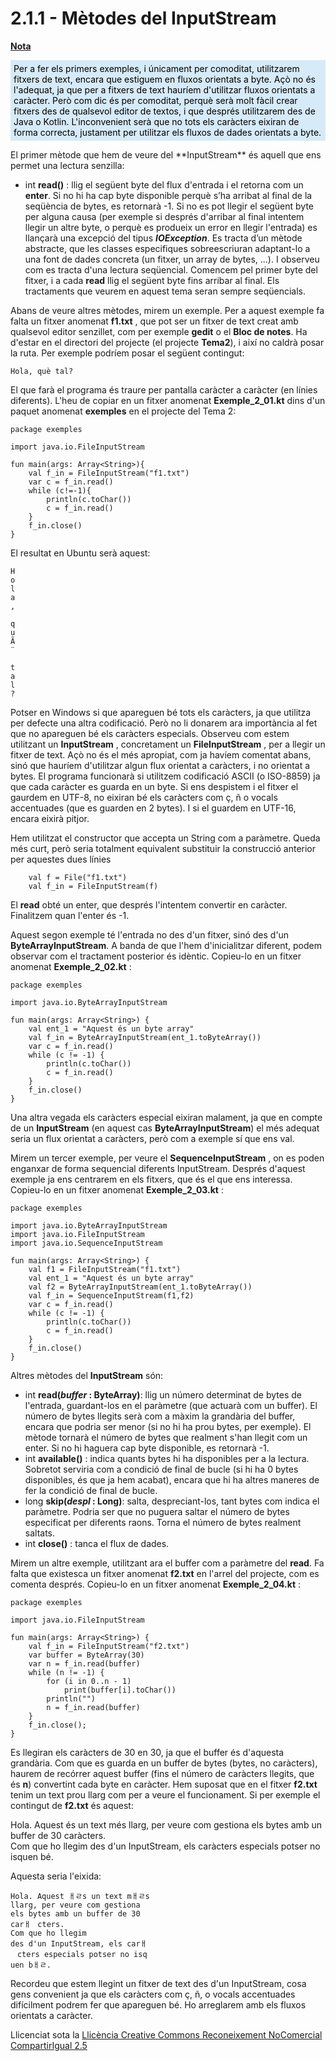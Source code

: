 # 2.1.1 - Mètodes del InputStream

<u>**Nota**</u>

<div style="background-color: #d6eaf8; color: black; padding: 5px;">
Per a fer els primers exemples, i únicament per comoditat, utilitzarem fitxers
de text, encara que estiguem en fluxos orientats a byte. Açò no és l'adequat,
ja que per a fitxers de text hauríem d'utilitzar fluxos orientats a caràcter.
Però com dic és per comoditat, perquè serà molt fàcil crear fitxers des de
qualsevol editor de textos, i que després utilitzarem des de Java o Kotlin.
L'inconvenient serà que no tots els caràcters eixiran de forma correcta,
justament per utilitzar els fluxos de dades orientats a byte.
</div>
<p></p>
El primer mètode que hem de veure del **InputStream** és aquell que ens permet
una lectura senzilla:

  * int **read()** : llig el següent byte del flux d'entrada i el retorna com un **enter**. Si no hi ha cap byte disponible perquè s’ha arribat al final de la seqüència de bytes, es retornarà -1. Si no es pot llegir el següent byte per alguna causa (per exemple si després d'arribar al final intentem llegir un altre byte, o perquè es produeix un error en llegir l'entrada) es llançarà una excepció del tipus **_IOException_**. Es tracta d’un mètode abstracte, que les classes especifiques sobreescriuran adaptant-lo a una font de dades concreta (un fitxer, un array de bytes, ...). I observeu com es tracta d'una lectura seqüencial. Comencem pel primer byte del fitxer, i a cada **read** llig el següent byte fins arribar al final. Els tractaments que veurem en aquest tema seran sempre seqüencials.

Abans de veure altres mètodes, mirem un exemple. Per a aquest exemple fa falta
un fitxer anomenat **f1.txt** , que pot ser un fitxer de text creat amb
qualsevol editor senzillet, com per exemple **gedit** o el **Bloc de notes**.
Ha d'estar en el directori del projecte (el projecte **Tema2**), i així no
caldrà posar la ruta. Per exemple podríem posar el següent contingut:
~~~
Hola, què tal?
~~~
El que farà el programa és traure per pantalla caràcter a caràcter (en línies
diferents). L'heu de copiar en un fitxer anomenat **Exemple_2_01.kt** dins
d'un paquet anomenat **exemples** en el projecte del Tema 2:

    
    
    package exemples
    
    import java.io.FileInputStream
    
    fun main(args: Array<String>){
    	val f_in = FileInputStream("f1.txt")
    	var c = f_in.read()
    	while (c!=-1){
    		println(c.toChar())
    		c = f_in.read()
    	}
    	f_in.close()
    }

El resultat en Ubuntu serà aquest:
~~~
H  
o  
l  
a  
,  
  
q  
u  
Ã  
¨  
  
t  
a  
l  
?  
~~~  

Potser en Windows si que apareguen bé tots els caràcters, ja que utilitza per
defecte una altra codificació. Però no li donarem ara importància al fet que
no apareguen bé els caràcters especials. Observeu com estem utilitzant un
**InputStream** , concretament un **FileInputStream** , per a llegir un fitxer
de text. Açò no és el més apropiat, com ja havíem comentat abans, sinó que
hauríem d'utilitzar algun flux orientat a caràcters, i no orientat a bytes. El
programa funcionarà si utilitzem codificació ASCII (o ISO-8859) ja que cada
caràcter es guarda en un byte. Si ens despistem i el fitxer el gaurdem en
UTF-8, no eixiran bé els caràcters com ç, ñ o vocals accentuades (que es
guarden en 2 bytes). I si el guardem en UTF-16, encara eixirà pitjor.

Hem utilitzat el constructor que accepta un String com a paràmetre. Queda més
curt, però seria totalment equivalent substituir la construcció anterior per
aquestes dues línies

    
    
    	val f = File("f1.txt")
    	val f_in = FileInputStream(f)

El **read** obté un enter, que després l'intentem convertir en caràcter.
Finalitzem quan l'enter és -1.

Aquest segon exemple té l'entrada no des d'un fitxer, sinó des d'un
**ByteArrayInputStream**. A banda de que l'hem d'inicialitzar diferent, podem
observar com el tractament posterior és idèntic. Copieu-lo en un fitxer
anomenat **Exemple_2_02.kt** :

    
    
    package exemples
    
    import java.io.ByteArrayInputStream
    
    fun main(args: Array<String>) {
    	val ent_1 = "Aquest és un byte array"
    	val f_in = ByteArrayInputStream(ent_1.toByteArray())
    	var c = f_in.read()
    	while (c != -1) {
    		println(c.toChar())
    		c = f_in.read()
    	}
    	f_in.close()
    }

Una altra vegada els caràcters especial eixiran malament, ja que en compte de
un **InputStream** (en aquest cas **ByteArrayInputStream**) el més adequat
seria un flux orientat a caràcters, però com a exemple sí que ens val.

Mirem un tercer exemple, per veure el **SequenceInputStream** , on es poden
enganxar de forma sequencial diferents InputStream. Després d'aquest exemple
ja ens centrarem en els fitxers, que és el que ens interessa. Copieu-lo en un
fitxer anomenat **Exemple_2_03.kt** :

    
    
    package exemples
    
    import java.io.ByteArrayInputStream
    import java.io.FileInputStream
    import java.io.SequenceInputStream
    
    fun main(args: Array<String>) {
    	val f1 = FileInputStream("f1.txt")
    	val ent_1 = "Aquest és un byte array"
    	val f2 = ByteArrayInputStream(ent_1.toByteArray())
    	val f_in = SequenceInputStream(f1,f2)
    	var c = f_in.read()
    	while (c != -1) {
    		println(c.toChar())
    		c = f_in.read()
    	}
    	f_in.close()
    }

Altres mètodes del **InputStream** són:

  * int **read(_buffer_ : ByteArray)**: llig un número determinat de bytes de l'entrada, guardant-los en el paràmetre (que actuarà com un buffer). El número de bytes llegits serà com a màxim la grandària del buffer, encara que podria ser menor (si no hi ha prou bytes, per exemple). El mètode tornarà el número de bytes que realment s'han llegit com un enter. Si no hi haguera cap byte disponible, es retornarà -1.
  * int **available()** : indica quants bytes hi ha disponibles per a la lectura. Sobretot serviria com a condició de final de bucle (si hi ha 0 bytes disponibles, és que ja hem acabat), encara que hi ha altres maneres de fer la condició de final de bucle.
  * long **skip(_despl_ : Long)**: salta, despreciant-los, tant bytes com indica el paràmetre. Podria ser que no puguera saltar el número de bytes especificat per diferents raons. Torna el número de bytes realment saltats.
  * int **close()** : tanca el flux de dades.

Mirem un altre exemple, utilitzant ara el buffer com a paràmetre del **read**.
Fa falta que existesca un fitxer anomenat **f2.txt** en l'arrel del projecte,
com es comenta després. Copieu-lo en un fitxer anomenat **Exemple_2_04.kt** :

    
    
    package exemples
    
    import java.io.FileInputStream
    
    fun main(args: Array<String>) {
    	val f_in = FileInputStream("f2.txt")
    	var buffer = ByteArray(30)
    	var n = f_in.read(buffer)
    	while (n != -1) {
    		for (i in 0..n - 1)
    			print(buffer[i].toChar())
    		println("")
    		n = f_in.read(buffer)
    	}
    	f_in.close();
    }

Es llegiran els caràcters de 30 en 30, ja que el buffer és d'aquesta
grandària. Com que es guarda en un buffer de bytes (bytes, no caràcters),
haurem de recórrer aquest buffer (fins el número de caràcters llegits, que és
**n**) convertint cada byte en caràcter. Hem suposat que en el fitxer
**f2.txt** tenim un text prou llarg com per a veure el funcionament. Si per
exemple el contingut de **f2.txt** és aquest:

Hola. Aquest és un text més llarg, per veure com gestiona els bytes amb un
buffer de 30 caràcters.  
Com que ho llegim des d'un InputStream, els caràcters especials potser no
isquen bé.

Aquesta seria l'eixida:
~~~
Hola. Aquest ￃﾩs un text mￃﾩs  
llarg, per veure com gestiona  
els bytes amb un buffer de 30  
carￃﾠcters.  
Com que ho llegim  
des d'un InputStream, els carￃ  
ﾠcters especials potser no isq  
uen bￃﾩ.
~~~
Recordeu que estem llegint un fitxer de text des d'un InputStream, cosa gens
convenient ja que els caràcters com ç, ñ, o vocals accentuades difícilment
podrem fer que apareguen bé. Ho arreglarem amb els fluxos orientats a
caràcter.

Llicenciat sota la  [Llicència Creative Commons Reconeixement NoComercial
CompartirIgual 2.5](http://creativecommons.org/licenses/by-nc-sa/2.5/)

